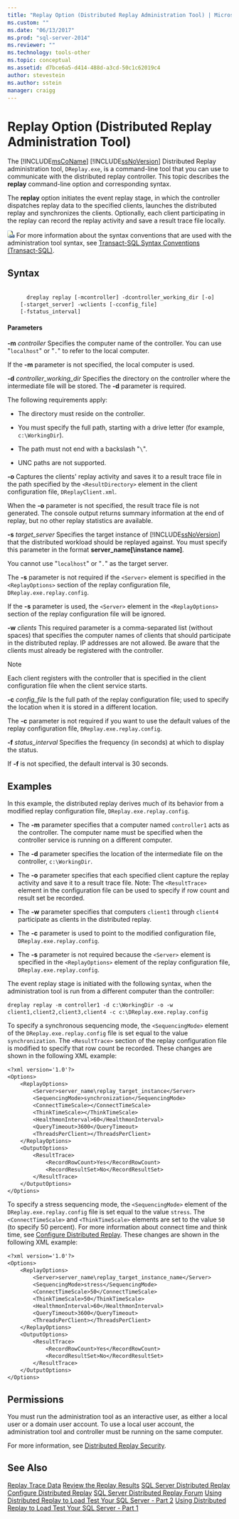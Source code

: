 ```yaml
---
title: "Replay Option (Distributed Replay Administration Tool) | Microsoft Docs"
ms.custom: ""
ms.date: "06/13/2017"
ms.prod: "sql-server-2014"
ms.reviewer: ""
ms.technology: tools-other
ms.topic: conceptual
ms.assetid: d7bce6a5-d414-488d-a3cd-50c1c62019c4
author: stevestein
ms.author: sstein
manager: craigg
---
```

# Replay Option (Distributed Replay Administration Tool)
  The [!INCLUDE[msCoName](../../includes/msconame-md.md)] [!INCLUDE[ssNoVersion](../../../includes/ssnoversion-md.md)] Distributed Replay administration tool, `DReplay.exe`, is a command-line tool that you can use to communicate with the distributed replay controller. This topic describes the **replay** command-line option and corresponding syntax.

 The **replay** option initiates the event replay stage, in which the controller dispatches replay data to the specified clients, launches the distributed replay and synchronizes the clients. Optionally, each client participating in the replay can record the replay activity and save a result trace file locally.

 ![Topic link icon](../../database-engine/media/topic-link.gif "Topic link icon") For more information about the syntax conventions that are used with the administration tool syntax, see [Transact-SQL Syntax Conventions &#40;Transact-SQL&#41;](/sql/t-sql/language-elements/transact-sql-syntax-conventions-transact-sql).

## Syntax

```

      dreplay replay [-mcontroller] -dcontroller_working_dir [-o]
    [-starget_server] -wclients [-cconfig_file]
    [-fstatus_interval]
```

#### Parameters
 **-m** *controller*
 Specifies the computer name of the controller. You can use "`localhost`" or "`.`" to refer to the local computer.

 If the **-m** parameter is not specified, the local computer is used.

 **-d** *controller_working_dir*
 Specifies the directory on the controller where the intermediate file will be stored. The **-d** parameter is required.

 The following requirements apply:

-   The directory must reside on the controller.

-   You must specify the full path, starting with a drive letter (for example, `c:\WorkingDir`).

-   The path must not end with a backslash "`\`".

-   UNC paths are not supported.

 **-o**
 Captures the clients' replay activity and saves it to a result trace file in the path specified by the `<ResultDirectory>` element in the client configuration file, `DReplayClient.xml`.

 When the **-o** parameter is not specified, the result trace file is not generated. The console output returns summary information at the end of replay, but no other replay statistics are available.

 **-s** *target_server*
 Specifies the target instance of [!INCLUDE[ssNoVersion](../../../includes/ssnoversion-md.md)] that the distributed workload should be replayed against. You must specify this parameter in the format **server_name[\instance name]**.

 You cannot use "`localhost`" or "`.`" as the target server.

 The **-s** parameter is not required if the `<Server>` element is specified in the `<ReplayOptions>` section of the replay configuration file, `DReplay.exe.replay.config`.

 If the **-s** parameter is used, the `<Server>` element in the `<ReplayOptions>` section of the replay configuration file will be ignored.

 **-w** *clients*
 This required parameter is a comma-separated list (without spaces) that specifies the computer names of clients that should participate in the distributed replay. IP addresses are not allowed. Be aware that the clients must already be registered with the controller.

> [!NOTE]
>  Each client registers with the controller that is specified in the client configuration file when the client service starts.

 **-c** *config_file*
 Is the full path of the replay configuration file; used to specify the location when it is stored in a different location.

 The **-c** parameter is not required if you want to use the default values of the replay configuration file, `DReplay.exe.replay.config`.

 **-f** *status_interval*
 Specifies the frequency (in seconds) at which to display the status.

 If **-f** is not specified, the default interval is 30 seconds.

## Examples
 In this example, the distributed replay derives much of its behavior from a modified replay configuration file, `DReplay.exe.replay.config`.

-   The **-m** parameter specifies that a computer named `controller1` acts as the controller. The computer name must be specified when the controller service is running on a different computer.

-   The **-d** parameter specifies the location of the intermediate file on the controller, `c:\WorkingDir`.

-   The **-o** parameter specifies that each specified client capture the replay activity and save it to a result trace file. Note: The `<ResultTrace>` element in the configuration file can be used to specify if row count and result set be recorded.

-   The **-w** parameter specifies that computers `client1` through `client4` participate as clients in the distributed replay.

-   The **-c** parameter is used to point to the modified configuration file, `DReplay.exe.replay.config`.

-   The **-s** parameter is not required because the `<Server>` element is specified in the `<ReplayOptions>` element of the replay configuration file, `DReplay.exe.replay.config`.

 The event replay stage is initiated with the following syntax, when the administration tool is run from a different computer than the controller:

```
dreplay replay -m controller1 -d c:\WorkingDir -o -w client1,client2,client3,client4 -c c:\DReplay.exe.replay.config
```

 To specify a synchronous sequencing mode, the `<SequencingMode>` element of the `DReplay.exe.replay.config` file is set equal to the value `synchronization`. The `<ResultTrace>` section of the replay configuration file is modified to specify that row count be recorded. These changes are shown in the following XML example:

```
<?xml version='1.0'?>
<Options>
    <ReplayOptions>
        <Server>server_name\replay_target_instance</Server>
        <SequencingMode>synchronization</SequencingMode>
        <ConnectTimeScale></ConnectTimeScale>
        <ThinkTimeScale></ThinkTimeScale>
        <HealthmonInterval>60</HealthmonInterval>
        <QueryTimeout>3600</QueryTimeout>
        <ThreadsPerClient></ThreadsPerClient>
    </ReplayOptions>
    <OutputOptions>
        <ResultTrace>
            <RecordRowCount>Yes</RecordRowCount>
            <RecordResultSet>No</RecordResultSet>
        </ResultTrace>
    </OutputOptions>
</Options>
```

 To specify a stress sequencing mode, the `<SequencingMode>` element of the `DReplay.exe.replay.config` file is set equal to the value `stress`. The `<ConnectTimeScale>` and `<ThinkTimeScale>` elements are set to the value `50` (to specify 50 percent). For more information about connect time and think time, see [Configure Distributed Replay](configure-distributed-replay.md). These changes are shown in the following XML example:

```
<?xml version='1.0'?>
<Options>
    <ReplayOptions>
        <Server>server_name\replay_target_instance_name</Server>
        <SequencingMode>stress</SequencingMode>
        <ConnectTimeScale>50</ConnectTimeScale>
        <ThinkTimeScale>50</ThinkTimeScale>
        <HealthmonInterval>60</HealthmonInterval>
        <QueryTimeout>3600</QueryTimeout>
        <ThreadsPerClient></ThreadsPerClient>
    </ReplayOptions>
    <OutputOptions>
        <ResultTrace>
            <RecordRowCount>Yes</RecordRowCount>
            <RecordResultSet>No</RecordResultSet>
        </ResultTrace>
    </OutputOptions>
</Options>
```

## Permissions
 You must run the administration tool as an interactive user, as either a local user or a domain user account. To use a local user account, the administration tool and controller must be running on the same computer.

 For more information, see [Distributed Replay Security](distributed-replay-security.md).

## See Also
 [Replay Trace Data](replay-trace-data.md) 
 [Review the Replay Results](review-the-replay-results.md) 
 [SQL Server Distributed Replay](sql-server-distributed-replay.md) 
 [Configure Distributed Replay](configure-distributed-replay.md) 
 [SQL Server Distributed Replay Forum](https://social.technet.microsoft.com/Forums/sl/sqldru/) 
 [Using Distributed Replay to Load Test Your SQL Server - Part 2](https://blogs.msdn.com/b/mspfe/archive/2012/11/14/using-distributed-replay-to-load-test-your-sql-server-part-2.aspx) 
 [Using Distributed Replay to Load Test Your SQL Server - Part 1](https://blogs.msdn.com/b/mspfe/archive/2012/11/08/using-distributed-replay-to-load-test-your-sql-server-part-1.aspx)


